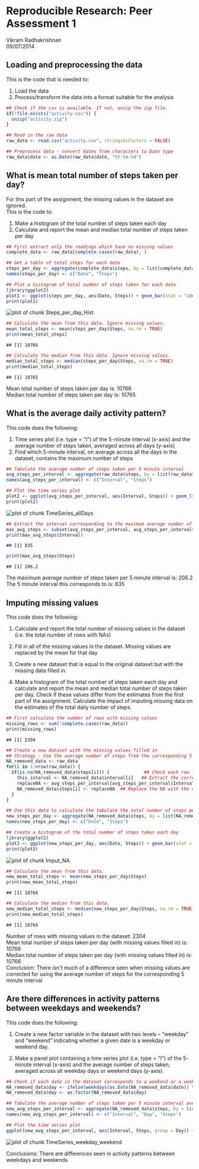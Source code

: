 # Reproducible Research: Peer Assessment 1
Vikram Radhakrishnan  
09/07/2014  

## Loading and preprocessing the data
This is the code that is needed to:

1. Load the data
2. Process/transform the data into a format suitable for the analysis


```r
## Check if the csv is available. If not, unzip the zip file.
if(!file.exists("activity.csv")) {
  unzip("activity.zip")
}

## Read in the raw data
raw_data <- read.csv("activity.csv", stringsAsFactors = FALSE)

## Preprocess data - convert dates from characters to Date type
raw_data$date <- as.Date(raw_data$date, "%Y-%m-%d")
```


## What is mean total number of steps taken per day?
For this part of the assignment, the missing values in the dataset are ignored.  
This is the code to:

1. Make a histogram of the total number of steps taken each day
2. Calculate and report the mean and median total number of steps taken per day


```r
## First extract only the readings which have no missing values
complete_data <- raw_data[complete.cases(raw_data), ]

## Get a table of total steps for each date
steps_per_day <- aggregate(complete_data$steps, by = list(complete_data$date), FUN = sum)
names(steps_per_day) <- c("Date", "Steps")

## Plot a histogram of total number of steps taken for each date
library(ggplot2)
plot1 <- ggplot(steps_per_day, aes(Date, Steps)) + geom_bar(stat = "identity", colour = "black", fill = "red") + labs(title = "Histogram of total number of steps taken each day")
print(plot1)
```

![plot of chunk Steps_per_day_Hist](./PA1_template_files/figure-html/Steps_per_day_Hist.png) 

```r
## Calculate the mean from this data. Ignore missing values.
mean_total_steps <- mean(steps_per_day$Steps, na.rm = TRUE)
print(mean_total_steps)
```

```
## [1] 10766
```

```r
## Calculate the median from this data. Ignore missing values.
median_total_steps <- median(steps_per_day$Steps, na.rm = TRUE)
print(median_total_steps)
```

```
## [1] 10765
```

Mean total number of steps taken per day is: 10766  
Median total number of steps taken per day is: 10765

## What is the average daily activity pattern?
This code does the following:

1. Time series plot (i.e. type = "l") of the 5-minute interval (x-axis) and the average number of steps taken, averaged across all days (y-axis)
2. Find which 5-minute interval, on average across all the days in the dataset, contains the maximum number of steps


```r
## Tabulate the average number of steps taken per 5 minute interval
avg_steps_per_interval <- aggregate(raw_data$steps, by = list(raw_data$interval), FUN = mean, na.rm = TRUE)
names(avg_steps_per_interval) <- c("Interval", "Steps")

## Plot the time series plot
plot2 <- ggplot(avg_steps_per_interval, aes(Interval, Steps)) + geom_line(colour = "blue") + labs(title = "Time series plot of average number of steps taken per 5 minute interval", x = "5 minute interval", y = "Average number of steps")
print(plot2)
```

![plot of chunk TimeSeries_allDays](./PA1_template_files/figure-html/TimeSeries_allDays.png) 

```r
## Extract the interval corresponding to the maximum average number of steps
max_avg_steps <- subset(avg_steps_per_interval, avg_steps_per_interval$Steps == max(avg_steps_per_interval$Steps))
print(max_avg_steps$Interval)
```

```
## [1] 835
```

```r
print(max_avg_steps$Steps)
```

```
## [1] 206.2
```
The maximum average number of steps taken per 5 minute interval is: 206.2  
The 5 minute interval this corresponds to is: 835

## Imputing missing values
This code does the following:

1. Calculate and report the total number of missing values in the dataset (i.e. the total number of rows with NAs)

2. Fill in all of the missing values in the dataset. Missing values are replaced by the mean for that day

3. Create a new dataset that is equal to the original dataset but with the missing data filled in.

4. Make a histogram of the total number of steps taken each day and calculate and report the mean and median total number of steps taken per day. Check if these values differ from the estimates from the first part of the assignment. Calculate the impact of imputing missing data on the estimates of the total daily number of steps.


```r
## First calculate the number of rows with missing values
missing_rows <- sum(!complete.cases(raw_data))
print(missing_rows)
```

```
## [1] 2304
```

```r
## Create a new dataset with the missing values filled in
## Strategy - Use the average number of steps from the corresponding 5 minute interval
NA_removed_data <- raw_data
for(i in 1:nrow(raw_data)) {
  if(is.na(NA_removed_data$steps[i])) {             ## Check each row for NA
    this_interval <- NA_removed_data$interval[i]   ## Extract the corresponding 5 minute interval
    replaceNA <- avg_steps_per_interval[avg_steps_per_interval$Interval == this_interval, ]$Steps
    NA_removed_data$steps[i] <- replaceNA  ## Replace the NA with the corresponding average number of steps for that interval
  }
}

## Use this data to calculate the tabulate the total number of steps per day
new_steps_per_day <- aggregate(NA_removed_data$steps, by = list(NA_removed_data$date), FUN = sum)
names(new_steps_per_day) <- c("Date", "Steps")

## Create a histogram of the total number of steps taken each day
library(ggplot2)
plot3 <- ggplot(new_steps_per_day, aes(Date, Steps)) + geom_bar(stat = "identity", colour = "black", fill = "grey") + ggtitle(expression(atop("Histogram of total number of steps taken each day", atop(italic("Missing values filled in"), ""))))
print(plot3)
```

![plot of chunk Imput_NA](./PA1_template_files/figure-html/Imput_NA.png) 

```r
## Calculate the mean from this data.
new_mean_total_steps <- mean(new_steps_per_day$Steps)
print(new_mean_total_steps)
```

```
## [1] 10766
```

```r
## Calculate the median from this data.
new_median_total_steps <- median(new_steps_per_day$Steps, na.rm = TRUE)
print(new_median_total_steps)
```

```
## [1] 10766
```

Number of rows with missing values in the dataset: 2304  
Mean total number of steps taken per day (with missing values filled in) is: 10766  
Median total number of steps taken per day (with missing values filled in) is: 10766  
Conclusion: There isn't much of a difference seen when missing values are corrected for using the average number of steps for the corresponding 5 minute interval

## Are there differences in activity patterns between weekdays and weekends?
This code does the following:

1. Create a new factor variable in the dataset with two levels – “weekday” and “weekend” indicating whether a given date is a weekday or weekend day.

2. Make a panel plot containing a time series plot (i.e. type = "l") of the 5-minute interval (x-axis) and the average number of steps taken, averaged across all weekday days or weekend days (y-axis).


```r
## Check if each date in the dataset corresponds to a weekend or a weekday
NA_removed_data$day <- ifelse(weekdays(as.Date(NA_removed_data$date)) %in% c("Saturday", "Sunday"), "weekend", "weekday")
NA_removed_data$day <- as.factor(NA_removed_data$day)

## Tabulate the average number of steps taken per 5 minute interval averaged across weekdays and weekends 
new_avg_steps_per_interval <- aggregate(NA_removed_data$steps, by = list(NA_removed_data$interval, NA_removed_data$day), FUN = mean)
names(new_avg_steps_per_interval) <- c("Interval", "Day", "Steps")

## Plot the time series plot
ggplot(new_avg_steps_per_interval, aes(Interval, Steps, group = Day)) + geom_line(colour = "black") + ggtitle(expression(atop("Time series plot of average number of steps taken per 5 minute interval", atop(italic("Calculated across weekdays and weekends"), ""))))+ labs(x = "5 minute interval", y = "Average number of steps") + facet_grid(Day ~ .)
```

![plot of chunk TimeSeries_weekday_weekend](./PA1_template_files/figure-html/TimeSeries_weekday_weekend.png) 

Conclusions: There are differences seen in activity patterns between weekdays and weekends
